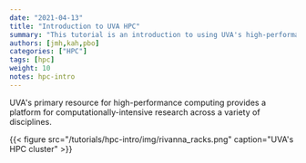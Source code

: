 ```yaml
---
date: "2021-04-13"
title: "Introduction to UVA HPC"
summary: "This tutorial is an introduction to using UVA's high-performance computing (HPC) system."
authors: [jmh,kah,pbo]
categories: ["HPC"]
tags: [hpc]
weight: 10
notes: hpc-intro
---
```


UVA's primary resource for high-performance computing provides a platform for computationally-intensive research across a variety of disciplines. 

{{< figure src="/tutorials/hpc-intro/img/rivanna_racks.png" caption="UVA's HPC cluster" >}}
